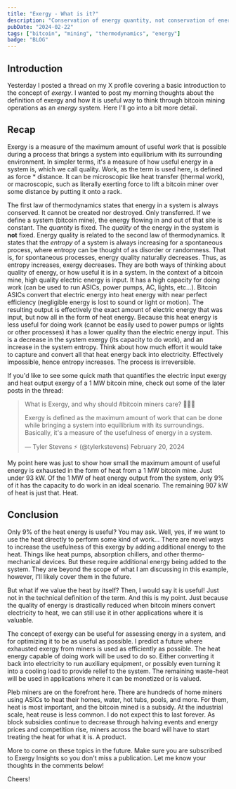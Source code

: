 ```yaml
---
title: "Exergy - What is it?"
description: "Conservation of energy quantity, not conservation of energy quality."
pubDate: "2024-02-22"
tags: ["bitcoin", "mining", "thermodynamics", "energy"]
badge: "BLOG"
---
```


## Introduction

Yesterday I posted a thread on my X profile covering a basic introduction to the concept of _exergy_. I wanted to post my morning thoughts about the definition of exergy and how it is useful way to think through bitcoin mining operations as an _energy_ system. Here I'll go into a bit more detail.

## Recap

Exergy is a measure of the maximum amount of useful _work_ that is possible during a process that brings a system into equilibrium with its surrounding environment. In simpler terms, it's a measure of how useful energy in a system is, which we call quality. Work, as the term is used here, is defined as force \* distance. It can be microscopic like heat transfer (thermal work), or macroscopic, such as literally exerting force to lift a bitcoin miner over some distance by putting it onto a rack.

The first law of thermodynamics states that energy in a system is always conserved. It cannot be created nor destroyed. Only transferred. If we define a system (bitcoin mine), the energy flowing in and out of that site is constant. The _quantity_ is fixed. The _quality_ of the energy in the system is **not** fixed. Energy quality is related to the second law of thermodynamics. It states that the _entropy_ of a system is always increasing for a spontaneous process, where entropy can be thought of as disorder or randomness. That is, for spontaneous processes, energy quality naturally decreases. Thus, as entropy increases, exergy decreases. They are both ways of thinking about quality of energy, or how useful it is in a system. In the context of a bitcoin mine, high quality electric energy is input. It has a high capacity for doing work (can be used to run ASICs, power pumps, AC, lights, etc…). Bitcoin ASICs convert that electric energy into heat energy with near perfect efficiency (negligible energy is lost to sound or light or motion). The resulting output is effectively the exact amount of electric energy that was input, but now all in the form of heat energy. Because this heat energy is less useful for doing work (cannot be easily used to power pumps or lights or other processes) it has a lower quality than the electric energy input. This is a decrease in the system exergy (its capacity to do work), and an increase in the system entropy. Think about how much effort it would take to capture and convert all that heat energy back into electricity. Effectively impossible, hence entropy increases. The process is irreversible.

If you'd like to see some quick math that quantifies the electric input exergy and heat output exergy of a 1 MW bitcoin mine, check out some of the later posts in the thread:

> What is Exergy, and why should #bitcoin miners care? 🧵👇🏻
> 
> Exergy is defined as the maximum amount of work that can be done while bringing a system into equilibrium with its surroundings. Basically, it's a measure of the usefulness of energy in a system.
> 
> — Tyler Stevens ⚡️ (@tylerkstevens) February 20, 2024

My point here was just to show how small the maximum amount of useful energy is exhausted in the form of heat from a 1 MW bitcoin mine. Just under 93 kW. Of the 1 MW of heat energy output from the system, only 9% of it has the capacity to do work in an ideal scenario. The remaining 907 kW of heat is just that. Heat.

## Conclusion

Only 9% of the heat energy is useful? You may ask. Well, yes, if we want to use the heat directly to perform some kind of work… There are novel ways to increase the usefulness of this exergy by adding additional energy to the heat. Things like heat pumps, absorption chillers, and other thermo-mechanical devices. But these require additional energy being added to the system. They are beyond the scope of what I am discussing in this example, however, I'll likely cover them in the future.

But what if we value the heat by itself? Then, I would say it is useful! Just not in the technical definition of the term. And this is my point. Just because the quality of energy is drastically reduced when bitcoin miners convert electricity to heat, we can still use it in other applications where it is valuable.

The concept of exergy can be useful for assessing energy in a system, and for optimizing it to be as useful as possible. I predict a future where exhausted exergy from miners is used as efficiently as possible. The heat energy capable of doing work will be used to do so. Either converting it back into electricity to run auxiliary equipment, or possibly even turning it into a cooling load to provide relief to the system. The remaining waste-heat will be used in applications where it can be monetized or is valued.

Pleb miners are on the forefront here. There are hundreds of home miners using ASICs to heat their homes, water, hot tubs, pools, and more. For them, heat is most important, and the bitcoin mined is a subsidy. At the industrial scale, heat reuse is less common. I do not expect this to last forever. As block subsidies continue to decrease through halving events and energy prices and competition rise, miners across the board will have to start treating the heat for what it is. A product.

More to come on these topics in the future. Make sure you are subscribed to Exergy Insights so you don't miss a publication. Let me know your thoughts in the comments below!

Cheers!
